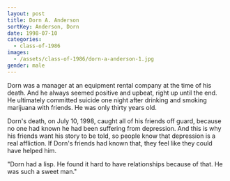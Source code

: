 ```yaml
---
layout: post
title: Dorn A. Anderson
sortKey: Anderson, Dorn
date: 1998-07-10
categories:
  - class-of-1986
images:
  - /assets/class-of-1986/dorn-a-anderson-1.jpg
gender: male
---
```

Dorn was a manager at an equipment rental company at the time of his death. And he always seemed positive and upbeat, right up until the end. He ultimately committed suicide one night after drinking and smoking marijuana with friends. He was only thirty years old.

Dorn's death, on July 10, 1998, caught all of his friends off guard, because no one had known he had been suffering from depression. And this is why his friends want his story to be told, so people know that depression is a real affliction. If Dorn's friends had known that, they feel like they could have helped him.

"Dorn had a lisp. He found it hard to have relationships because of that. He was such a sweet man."